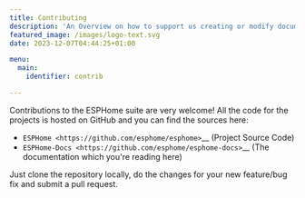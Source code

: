 ```yaml
---
title: Contributing
description: 'An Overview on how to support us creating or modify documents. And how you can contribute with your own component or suggest changes to the existing infrastructur'
featured_image: /images/logo-text.svg
date: 2023-12-07T04:44:25+01:00

menu:
  main:
    identifier: contrib

---
```



Contributions to the ESPHome suite are very welcome! All the code for the projects
is hosted on GitHub and you can find the sources here:

-   `ESPHome <https://github.com/esphome/esphome>`\_\_ (Project Source Code)
-   `ESPHome-Docs <https://github.com/esphome/esphome-docs>`\_\_ (The documentation which you're reading here)

Just clone the repository locally, do the changes for your new feature/bug fix and submit
a pull request.

